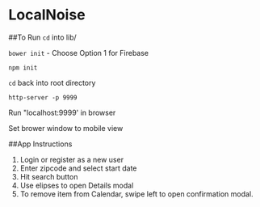 # LocalNoise

##To Run
`cd` into lib/

`bower init` - Choose Option 1 for Firebase

`npm init`

`cd` back into root directory

`http-server -p 9999`

Run "localhost:9999' in browser

Set brower window to mobile view

##App Instructions

1. Login or register as a new user
2. Enter zipcode and select start date
3. Hit search button
4. Use elipses to open Details modal
5. To remove item from Calendar, swipe left to open confirmation modal.
